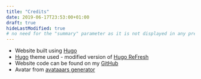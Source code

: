 ```yaml
---
title: "Credits"
date: 2019-06-17T23:53:00+01:00
draft: true
hideLastModified: true
# no need for the "summary" parameter as it is not displayed in any previews
---
```


- Website built using [Hugo](https://gohugo.io/)
- [Hugo](https://gohugo.io/) theme used - modified version of [Hugo ReFresh](https://themes.gohugo.io/hugo-refresh/)
- Website code can be found on my [GitHub](https://github.com/trisha0996/trishafernandes-blog)
- Avatar from [avataaars generator](https://getavataaars.com/)


